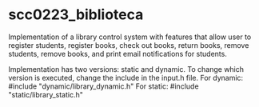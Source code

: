 # scc0223_biblioteca

Implementation of a library control system with features that allow user to
register students, register books, check out books, return books, remove
students, remove books, and print email notifications for students.

Implementation has two versions: static and dynamic. To change which version
is executed, change the include in the input.h file. 
For dynamic: #include "dynamic/library_dynamic.h"
For static:  #include "static/library_static.h"